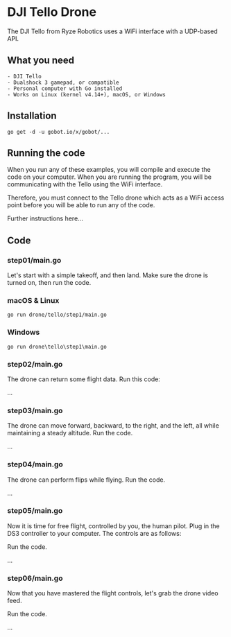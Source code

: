 # DJI Tello Drone

The DJI Tello from Ryze Robotics uses a WiFi interface with a UDP-based API.

## What you need

    - DJI Tello
    - Dualshock 3 gamepad, or compatible
    - Personal computer with Go installed
    - Works on Linux (kernel v4.14+), macOS, or Windows

## Installation

```
go get -d -u gobot.io/x/gobot/...
```

## Running the code
When you run any of these examples, you will compile and execute the code on your computer. When you are running the program, you will be communicating with the Tello using the WiFi interface.

Therefore, you must connect to the Tello drone which acts as a WiFi access point before you will be able to run any of the code.

Further instructions here...

## Code

### step01/main.go

Let's start with a simple takeoff, and then land. Make sure the drone is turned on, then run the code.

### macOS & Linux

    go run drone/tello/step1/main.go

### Windows

    go run drone\tello\step1\main.go


### step02/main.go

The drone can return some flight data. Run this code:

...

### step03/main.go

The drone can move forward, backward, to the right, and the left, all while maintaining a steady altitude. Run the code.

...

### step04/main.go

The drone can perform flips while flying. Run the code.

...

### step05/main.go

Now it is time for free flight, controlled by you, the human pilot. Plug in the DS3 controller to your computer. The controls are as follows:

Run the code.

...

### step06/main.go

Now that you have mastered the flight controls, let's grab the drone video feed.

Run the code.

...
